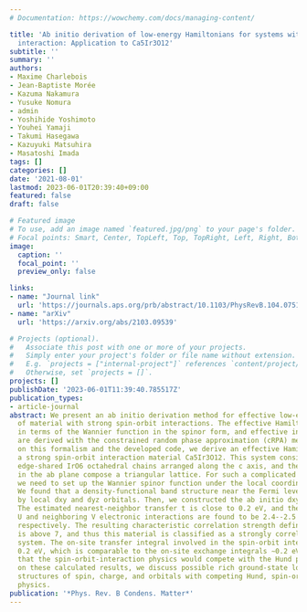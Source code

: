 ```yaml
---
# Documentation: https://wowchemy.com/docs/managing-content/

title: 'Ab initio derivation of low-energy Hamiltonians for systems with strong spin-orbit
  interaction: Application to Ca5Ir3O12'
subtitle: ''
summary: ''
authors:
- Maxime Charlebois
- Jean-Baptiste Morée
- Kazuma Nakamura
- Yusuke Nomura
- admin
- Yoshihide Yoshimoto
- Youhei Yamaji
- Takumi Hasegawa
- Kazuyuki Matsuhira
- Masatoshi Imada
tags: []
categories: []
date: '2021-08-01'
lastmod: 2023-06-01T20:39:40+09:00
featured: false
draft: false

# Featured image
# To use, add an image named `featured.jpg/png` to your page's folder.
# Focal points: Smart, Center, TopLeft, Top, TopRight, Left, Right, BottomLeft, Bottom, BottomRight.
image:
  caption: ''
  focal_point: ''
  preview_only: false

links:
- name: "Journal link"
  url: 'https://journals.aps.org/prb/abstract/10.1103/PhysRevB.104.075153'
- name: "arXiv"
  url: 'https://arxiv.org/abs/2103.09539'

# Projects (optional).
#   Associate this post with one or more of your projects.
#   Simply enter your project's folder or file name without extension.
#   E.g. `projects = ["internal-project"]` references `content/project/deep-learning/index.md`.
#   Otherwise, set `projects = []`.
projects: []
publishDate: '2023-06-01T11:39:40.785517Z'
publication_types:
- article-journal
abstract: We present an ab initio derivation method for effective low-energy Hamiltonians
  of material with strong spin-orbit interactions. The effective Hamiltonian is described
  in terms of the Wannier function in the spinor form, and effective interactions
  are derived with the constrained random phase approximation (cRPA) method. Based
  on this formalism and the developed code, we derive an effective Hamiltonian of
  a strong spin-orbit interaction material Ca5Ir3O12. This system consists of three
  edge-shared IrO6 octahedral chains arranged along the c axis, and the three Ir atoms
  in the ab plane compose a triangular lattice. For such a complicated structure,
  we need to set up the Wannier spinor function under the local coordinate system.
  We found that a density-functional band structure near the Fermi level is formed
  by local dxy and dyz orbitals. Then, we constructed the ab initio dxy/dyz model.
  The estimated nearest-neighbor transfer t is close to 0.2 eV, and the cRPA on-site
  U and neighboring V electronic interactions are found to be 2.4--2.5 eV and 1 eV,
  respectively. The resulting characteristic correlation strength defined by (U−V)/t
  is above 7, and thus this material is classified as a strongly correlated electron
  system. The on-site transfer integral involved in the spin-orbit interaction is
  0.2 eV, which is comparable to the on-site exchange integrals ∼0.2 eV, indicating
  that the spin-orbit-interaction physics would compete with the Hund physics. Based
  on these calculated results, we discuss possible rich ground-state low-energy electronic
  structures of spin, charge, and orbitals with competing Hund, spin-orbit, and strong-correlation
  physics.
publication: '*Phys. Rev. B Condens. Matter*'
---
```

